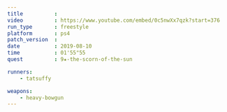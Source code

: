 ```yaml
---
title          :
video          : https://www.youtube.com/embed/0c5nwXx7qzk?start=376
run_type       : freestyle
platform       : ps4
patch_version  :
date           : 2019-08-10
time           : 01'55"55
quest          : 9★-the-scorn-of-the-sun

runners:
    - tatsuffy

weapons:
    - heavy-bowgun
---
```

